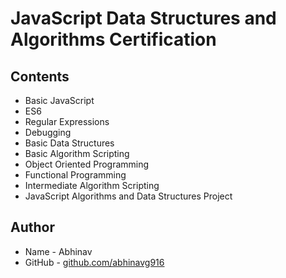 # JavaScript Data Structures and Algorithms Certification
## Contents
* Basic JavaScript
* ES6
* Regular Expressions
* Debugging
* Basic Data Structures
* Basic Algorithm Scripting
* Object Oriented Programming
* Functional Programming
* Intermediate Algorithm Scripting
* JavaScript Algorithms and Data Structures Project

## Author
* Name - Abhinav
* GitHub - [github.com/abhinavg916](https://github.com/abhinavg916)
